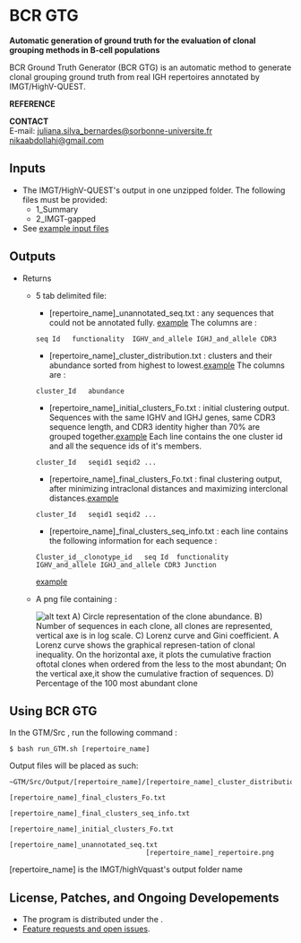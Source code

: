 # BCR GTG

**Automatic generation of ground truth for the evaluation of clonal grouping methods in B-cell populations**

BCR Ground Truth Generator (BCR GTG)  is an automatic method to generate clonal grouping ground truth from real IGH repertoires annotated by IMGT/HighV-QUEST. 

**REFERENCE**  


**CONTACT**  
  E-mail: 
  juliana.silva_bernardes@sorbonne-universite.fr 
  nikaabdollahi@gmail.com 
  
## Inputs
 
  * The IMGT/HighV-QUEST's output in one unzipped folder.
    The following files must be provided:
    * 1_Summary
    * 2_IMGT-gapped
  * See [example input files](https://github.com/NikaAb/BCR_GTG/tree/master/Database/IMGT_highvquest_output)

## Outputs

  * Returns
    - 5 tab delimited file:

      * [repertoire_name]\_unannotated_seq.txt : any sequences that could not be annotated fully. [example](https://github.com/NikaAb/BCR_GTG/blob/master/Database/GTM_output/I1_IMGT/I1_IMGT_unannotated_seq.txt)
      The columns are :
      ```
      seq Id   functionality  IGHV_and_allele IGHJ_and_allele CDR3
      ```
      * [repertoire_name]\_cluster_distribution.txt : clusters and their abundance sorted from highest to lowest.[example](https://github.com/NikaAb/BCR_GTG/blob/master/Database/GTM_output/I1_IMGT/I1_IMGT_cluster_distribution.txt)
      The columns are :
      ```
      cluster_Id   abundance
      ```

      * [repertoire_name]\_initial_clusters_Fo.txt : initial clustering output. Sequences with the same IGHV and IGHJ genes, same CDR3 sequence length, and CDR3 identity higher than 70% are grouped together.[example](https://github.com/NikaAb/BCR_GTG/blob/master/Database/GTM_output/I1_IMGT/I1_IMGT_initial_clusters_Fo.txt)
      Each line contains the one cluster id and all the sequence ids of it's members.
      ```
      cluster_Id   seqid1 seqid2 ...
      ```
      * [repertoire_name]\_final_clusters_Fo.txt : final clustering output, after minimizing intraclonal distances and maximizing interclonal distances.[example](https://github.com/NikaAb/BCR_GTG/blob/master/Database/GTM_output/I1_IMGT/I1_IMGT_final_clusters_Fo.txt)
      ```
      cluster_Id   seqid1 seqid2 ...
      ```
      * [repertoire_name]\_final_clusters_seq_info.txt : each line contains the following information for each sequence :
      ```
      Cluster_id__clonotype_id   seq Id  functionality  IGHV_and_allele IGHJ_and_allele CDR3 Junction
      ```
      [example](https://github.com/NikaAb/BCR_GTG/blob/master/Database/GTM_output/I1_IMGT/I1_IMGT_final_clusters_seq_info.txt)
    - A png file containing :

      ![alt text](https://github.com/NikaAb/BCR_GTG/blob/master/Database/GTM_output/I1_IMGT/I1_IMGT_repertoire.png "Title Text")
      A) Circle representation of the clone abundance.
      B) Number of sequences in each clone, all clones are represented, vertical axe is in log scale.
      C) Lorenz curve and Gini coefficient.  A Lorenz curve shows the graphical represen-tation of clonal inequality.  On the horizontal axe, it plots the cumulative fraction oftotal clones when ordered from the less to the most abundant; On the vertical axe,it show the cumulative fraction of sequences.
      D) Percentage of the 100 most abundant clone
       



## Using BCR GTG 
  In the GTM/Src , run the following command :
  ```
  $ bash run_GTM.sh [repertoire_name]
  ```
                      
  Output files will be placed as such:
  ```
  ~GTM/Src/Output/[repertoire_name]/[repertoire_name]_cluster_distribution.txt
                                    [repertoire_name]_final_clusters_Fo.txt
                                    [repertoire_name]_final_clusters_seq_info.txt
                                    [repertoire_name]_initial_clusters_Fo.txt
                                    [repertoire_name]_unannotated_seq.txt
                                    [repertoire_name]_repertoire.png
 ```
 [repertoire_name] is the IMGT/highVquast's output folder name
## License, Patches, and Ongoing Developements

  * The program is distributed under the .  
  * [Feature requests and open issues](https://github.com/NikaAb/BCR_GTG/issues).

